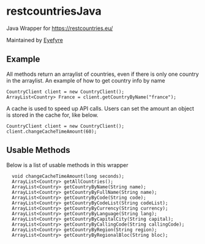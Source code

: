 # restcountriesJava
Java Wrapper for https://restcountries.eu/

Maintained by [Eyefyre](https://github.com/Eyefyre)
 
## Example
 
 All methods return an arraylist of countries, even if there is only one country in the arraylist.
 An example of how to get country info by name
 ```
 CountryClient client = new CountryClient();
 ArrayList<Country> France = client.getCountryByName("france");
```
A cache is used to speed up API calls. Users can set the amount an object is stored in the cache for, like below. 
 ```
 CountryClient client = new CountryClient();
 client.changeCacheTimeAmount(60);
```
## Usable Methods
 Below is a list of usable methods in this wrapper
  ```
    void changeCacheTimeAmount(long seconds);
    ArrayList<Country> getAllCountries();
    ArrayList<Country> getCountryByName(String name);
    ArrayList<Country> getCountryByFullName(String name);
    ArrayList<Country> getCountryByCode(String code);
    ArrayList<Country> getCountryByCodeList(String codeList);
    ArrayList<Country> getCountryByCurrency(String currency);
    ArrayList<Country> getCountryByLanguage(String lang);
    ArrayList<Country> getCountryByCapitalCity(String capital);
    ArrayList<Country> getCountryByCallingCode(String callingCode);
    ArrayList<Country> getCountryByRegion(String region);
    ArrayList<Country> getCountryByRegionalBloc(String bloc);

```
 
